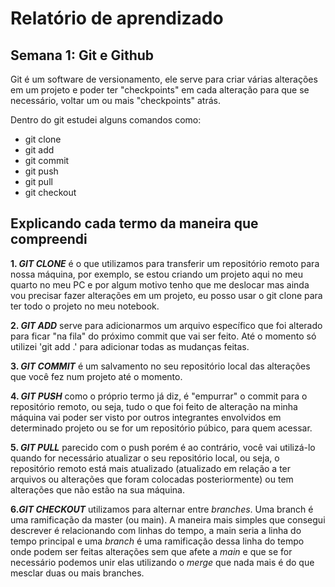 # Relatório de aprendizado
## Semana 1: Git e Github
Git é um software de versionamento, ele serve para criar várias alterações em um projeto e poder ter "checkpoints" em cada alteração para que se necessário, voltar um ou mais "checkpoints" atrás.

Dentro do git estudei alguns comandos como:
- git clone
- git add
- git commit
- git push
- git pull
- git checkout

## Explicando cada termo da maneira que compreendi

**1. _GIT CLONE_** é o que utilizamos para transferir um repositório remoto para nossa máquina, por exemplo, se estou criando um projeto aqui no meu quarto no meu PC e por algum motivo tenho que me deslocar mas ainda vou precisar fazer alterações em um projeto, eu posso usar o git clone para ter todo o projeto no meu notebook.

**2. _GIT ADD_** serve para adicionarmos um arquivo específico que foi alterado para ficar "na fila" do próximo commit que vai ser feito. Até o momento só utilizei 'git add .' para adicionar todas as mudanças feitas.

**3. _GIT COMMIT_** é um salvamento no seu repositório local das alterações que você fez num projeto até o momento.

**4. _GIT PUSH_** como o próprio termo já diz, é "empurrar" o commit para o repositório remoto, ou seja, tudo o que foi feito de alteração na minha máquina vai poder ser visto por outros integrantes envolvidos em determinado projeto ou se for um repositório púbico, para quem acessar.

**5. _GIT PULL_** parecido com o push porém é ao contrário, você vai utilizá-lo quando for necessário atualizar o seu repositório local, ou seja, o repositório remoto está mais atualizado (atualizado em relação a ter arquivos ou alterações que foram colocadas posteriormente) ou tem alterações que não estão na sua máquina.

**6._GIT CHECKOUT_** utilizamos para alternar entre _branches_. Uma branch é uma ramificação da master (ou main). A maneira mais simples que consegui descrever é relacionando com linhas do tempo, a main seria a linha do tempo principal e uma _branch_ é uma ramificação dessa linha do tempo onde podem ser feitas alterações sem que afete a _main_ e que se for necessário podemos unir elas utilizando o _merge_ que nada mais é do que mesclar duas ou mais branches.


